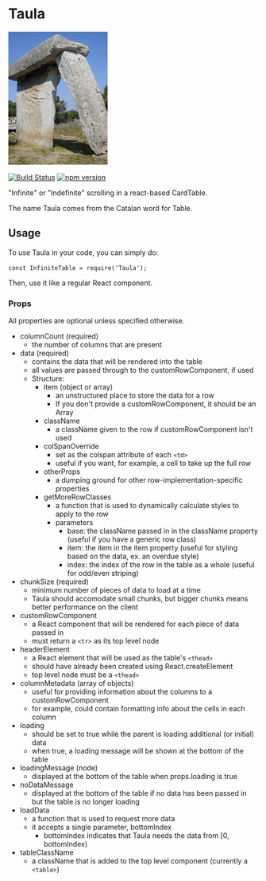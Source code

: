 # Taula

![Taula](./Taula.jpg)

[![Build Status](https://travis-ci.org/tnwinc/Taula.svg?branch=master)](https://travis-ci.org/tnwinc/Taula) [![npm version](https://badge.fury.io/js/taula.svg)](https://www.npmjs.com/package/taula)

"Infinite" or "Indefinite" scrolling in a react-based CardTable.

The name Taula comes from the Catalan word for Table.


## Usage

To use Taula in your code, you can simply do:
```
const InfiniteTable = require('Taula');
```

Then, use it like a regular React component.

### Props
All properties are optional unless specified otherwise.

- columnCount (required)
  - the number of columns that are present
- data (required)
  - contains the data that will be rendered into the table
  - all values are passed through to the customRowComponent, if used
  - Structure:
    - item (object or array)
      - an unstructured place to store the data for a row
      - If you don't provide a customRowComponent, it should be an Array
    - className
      - a className given to the row if customRowComponent isn't used
    - colSpanOverride
      - set as the colspan attribute of each `<td>`
      - useful if you want, for example, a cell to take up the full row
    - otherProps
      - a dumping ground for other row-implementation-specific properties
    - getMoreRowClasses
      - a function that is used to dynamically calculate styles to apply to the row
      - parameters
        - base: the className passed in in the className property (useful if you have a generic row class)
        - item: the item in the item property (useful for styling based on the data, ex. an overdue style)
        - index: the index of the row in the table as a whole (useful for odd/even striping)
- chunkSize (required)
  - minimum number of pieces of data to load at a time
  - Taula should accomodate small chunks, but bigger chunks means better performance on the client
- customRowComponent
  - a React component that will be rendered for each piece of data passed in
  - must return a `<tr>` as its top level node
- headerElement
  - a React element that will be used as the table's `<thead>`
  - should have already been created using React.createElement
  - top level node must be a `<thead>`
- columnMetadata (array of objects)
  - useful for providing information about the columns to a customRowComponent
  - for example, could contain formatting info about the cells in each column
- loading
  - should be set to true while the parent is loading additional (or initial) data
  - when true, a loading message will be shown at the bottom of the table
- loadingMessage (node)
  - displayed at the bottom of the table when props.loading is true
- noDataMessage
  - displayed at the bottom of the table if no data has been passed in but the table is no longer loading
- loadData
  - a function that is used to request more data
  - it accepts a single parameter, bottomIndex
    - bottomIndex indicates that Taula needs the data from [0, bottomIndex)
- tableClassName
  - a className that is added to the top level component (currently a `<table>`)
